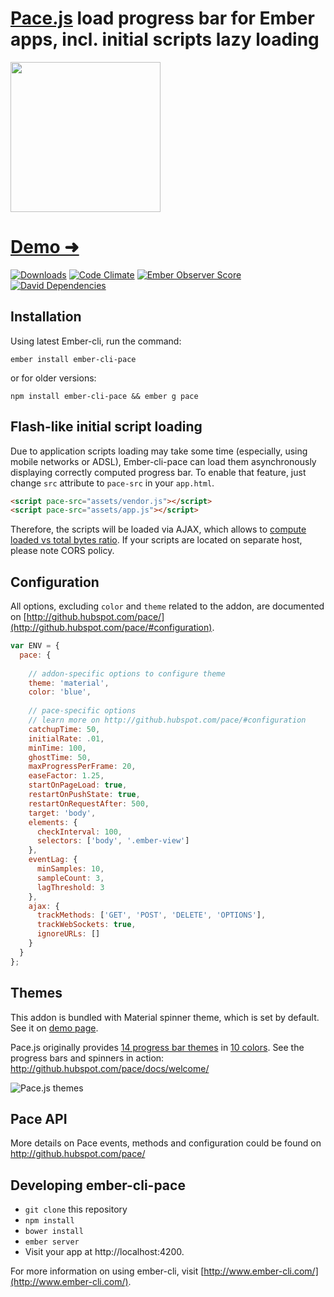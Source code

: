 # [Pace.js](http://github.hubspot.com/pace/docs/welcome/) load progress bar for Ember apps, incl. initial scripts lazy loading

<img src="https://www.dropbox.com/s/baoswhof2u2wbhd/Screenshot%202015-04-07%2011.30.43.png?dl=1" width="240" />

# [Demo &#10140;](http://vectart.github.io/ember-cli-pace/)
[![Downloads](http://img.shields.io/npm/dm/ember-cli-pace.svg?style=flat-square)](https://npmjs.org/package/ember-cli-pace) [![Code Climate](https://img.shields.io/codeclimate/github/vectart/ember-cli-pace.svg?style=flat-square)](https://codeclimate.com/github/vectart/ember-cli-pace) [![Ember Observer Score](http://emberobserver.com/badges/ember-cli-pace.svg?style=flat-square)](http://emberobserver.com/addons/ember-cli-pace) [![David Dependencies](https://david-dm.org/vectart/ember-cli-pace.svg?style=flat-square)](https://david-dm.org/vectart/ember-cli-pace)

## Installation

Using latest Ember-cli, run the command:

`ember install ember-cli-pace`

or for older versions:

`npm install ember-cli-pace && ember g pace`

## Flash-like initial script loading

Due to application scripts loading may take some time (especially, using mobile networks or ADSL), Ember-cli-pace can load them asynchronously displaying correctly computed progress bar. To enable that feature, just change `src` attribute to `pace-src` in your `app.html`.

```html
<script pace-src="assets/vendor.js"></script>
<script pace-src="assets/app.js"></script>
```

Therefore, the scripts will be loaded via AJAX, which allows to [compute loaded vs total bytes ratio](https://developer.mozilla.org/en/docs/Web/API/XMLHttpRequest/Using_XMLHttpRequest#Monitoring_progress). If your scripts are located on separate host, please note CORS policy.

## Configuration

All options, excluding `color` and `theme` related to the addon, are documented on [http://github.hubspot.com/pace/](http://github.hubspot.com/pace/#configuration).

```javascript
var ENV = {
  pace: {
  
    // addon-specific options to configure theme
    theme: 'material',
    color: 'blue',
    
    // pace-specific options
    // learn more on http://github.hubspot.com/pace/#configuration
    catchupTime: 50,
    initialRate: .01,
    minTime: 100,
    ghostTime: 50,
    maxProgressPerFrame: 20,
    easeFactor: 1.25,
    startOnPageLoad: true,
    restartOnPushState: true,
    restartOnRequestAfter: 500,
    target: 'body',
    elements: {
      checkInterval: 100,
      selectors: ['body', '.ember-view']
    },
    eventLag: {
      minSamples: 10,
      sampleCount: 3,
      lagThreshold: 3
    },
    ajax: {
      trackMethods: ['GET', 'POST', 'DELETE', 'OPTIONS'],
      trackWebSockets: true,
      ignoreURLs: []
    }
  }
};
```

## Themes

This addon is bundled with Material spinner theme, which is set by default. See it on [demo page](http://vectart.github.io/ember-cli-pace/).

Pace.js originally provides [14 progress bar themes](https://github.com/HubSpot/pace/tree/master/themes/black) in [10 colors](https://github.com/HubSpot/pace/tree/master/themes). See the progress bars and spinners in action: http://github.hubspot.com/pace/docs/welcome/

![Pace.js themes](https://www.dropbox.com/s/d4ladjwfrqq6ehv/Screenshot%202015-04-07%2011.54.48.png?dl=1)

## Pace API

More details on Pace events, methods and configuration could be found on http://github.hubspot.com/pace/

## Developing ember-cli-pace

* `git clone` this repository
* `npm install`
* `bower install`
* `ember server`
* Visit your app at http://localhost:4200.

For more information on using ember-cli, visit [http://www.ember-cli.com/](http://www.ember-cli.com/).
